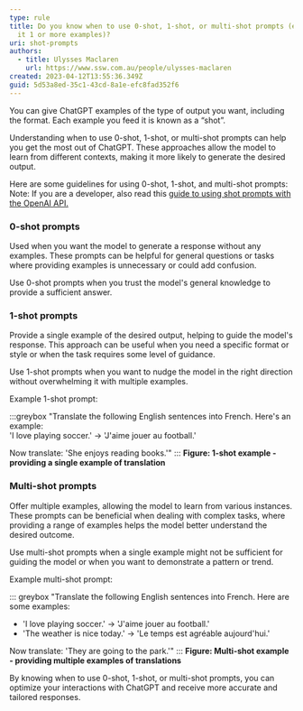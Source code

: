 ```yaml
---
type: rule
title: Do you know when to use 0-shot, 1-shot, or multi-shot prompts (e.g. give
  it 1 or more examples)?
uri: shot-prompts
authors:
  - title: Ulysses Maclaren
    url: https://www.ssw.com.au/people/ulysses-maclaren
created: 2023-04-12T13:55:36.349Z
guid: 5d53a8ed-35c1-43cd-8a1e-efc8fad352f6
---
```

You can give ChatGPT examples of the type of output you want, including the format. Each example you feed it is known as a “shot”.

Understanding when to use 0-shot, 1-shot, or multi-shot prompts can help you get the most out of ChatGPT. These approaches allow the model to learn from different contexts, making it more likely to generate the desired output.

<!--endintro-->

Here are some guidelines for using 0-shot, 1-shot, and multi-shot prompts:
Note: If you are a developer, also read this [guide to using shot prompts with the OpenAI API.](https://labelbox.com/guides/zero-shot-learning-few-shot-learning-fine-tuning/)

### 0-shot prompts

Used when you want the model to generate a response without any examples. These prompts can be helpful for general questions or tasks where providing examples is unnecessary or could add confusion.

Use 0-shot prompts when you trust the model's general knowledge to provide a sufficient answer.

### 1-shot prompts

Provide a single example of the desired output, helping to guide the model's response. This approach can be useful when you need a specific format or style or when the task requires some level of guidance.

Use 1-shot prompts when you want to nudge the model in the right direction without overwhelming it with multiple examples.

Example 1-shot prompt:

:::greybox
"Translate the following English sentences into French. Here's an example:  
'I love playing soccer.' -> 'J'aime jouer au football.'

Now translate: 'She enjoys reading books.'"
:::
**Figure: 1-shot example - providing a single example of translation**

### Multi-shot prompts

Offer multiple examples, allowing the model to learn from various instances. These prompts can be beneficial when dealing with complex tasks, where providing a range of examples helps the model better understand the desired outcome.

Use multi-shot prompts when a single example might not be sufficient for guiding the model or when you want to demonstrate a pattern or trend.

Example multi-shot prompt:

::: greybox
"Translate the following English sentences into French. Here are some examples:

* 'I love playing soccer.' -> 'J'aime jouer au football.'
* 'The weather is nice today.' -> 'Le temps est agréable aujourd'hui.'

Now translate: 'They are going to the park.'"
:::
**Figure: Multi-shot example - providing multiple examples of translations**

By knowing when to use 0-shot, 1-shot, or multi-shot prompts, you can optimize your interactions with ChatGPT and receive more accurate and tailored responses.
